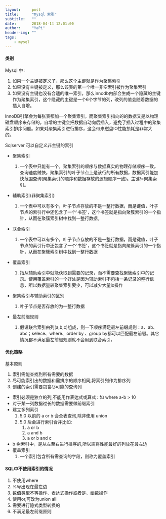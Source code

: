 ```yaml
---
layout:     post
title:      "Mysql 索引"
subtitle:   ""
date:       2018-04-14 12:01:00
author:     "YaPi"
header-img: ""
tags:
    - mysql
---
```


#### 类别

Mysql 中 :
1. 如果一个主键被定义了，那么这个主键就是作为聚集索引
2. 如果没有主键被定义，那么该表的第一个唯一非空索引被作为聚集索引
3. 如果没有主键也没有合适的唯一索引，那么innodb内部会生成一个隐藏的主键作为聚集索引，这个隐藏的主键是一个6个字节的列，改列的值会随着数据的插入自增。

InnoDB引擎会为每张表都加一个聚集索引，而聚集索引指向的的数据又是以物理磁盘顺序来存储的，自增的主键会把数据自动向后插入，避免了插入过程中的聚集索引排序问题。如果对聚集索引进行排序，这会带来磁盘IO性能损耗是非常大的。


Sqlserver 可以自定义非主键的索引

- 聚集索引
    1. 一个表中只能有一个，聚集索引的顺序与数据真实的物理存储顺序一致。查询速度贼快，聚集索引的叶子节点上是该行的所有数据，数据索引能加快范围查询(聚集索引的顺序和数据存放的逻辑顺序一致)。主键!=聚集索引。
- 辅助索引(非聚集索引)
    1. 一个表中可以有多个，叶子节点存放的不是一整行数据，而是键值，叶子节点的索引行中还包含了一个'书签'，这个书签就是指向聚簇索引的一个指针，从而在聚簇索引树中找到一整行数据。

- 联合索引
    1. 一个表中可以有多个，叶子节点存放的不是一整行数据，而是键值，叶子节点的索引行中还包含了一个'书签'，这个书签就是指向聚簇索引的一个指针，从而在聚簇索引树中找到一整行数据
- 覆盖索引
    1. 指从辅助索引中就能获取到需要的记录，而不需要查找聚簇索引中的记录。使用覆盖索引的一个好处是因为辅助索引不包括一条记录的整行信息，所以数据量较聚集索引要少，可以减少大量io操作
- 聚集索引与辅助索引的区别
    1. 叶子节点是否存放的为一整行数据
- 最左前缀规则
    1. 假设联合索引由列(a,b,c)组成，则一下顺序满足最左前缀规则：a、ab、abc；selece、where、order by 、group by都可以匹配最左前缀。其它情况都不满足最左前缀规则就不会用到联合索引。


#### 优化策略

基本原则
1. 索引需能查找到所有需要的数据
2. 尽可能索引出的数据和需排序的顺序相同,将索引列作为排序列
3. 创建的索引需要包含尽可能的查询列


- 索引必须是独立的列,不能用作表达式或算式 : 如 where a-b > 10
- 对于某一列数据过长的数据需要做前缀索引
- 建立多列索引
    1. 5.0 以前的 a or b 会全表查询,除非使用 union
    2. 5.0 后会进行索引合并比如:
        1. a or b
        2. a and b
        3. a or b and c
- b 树索引中，是从左至右进行排序的,所以需将性能最好的列放在最左边
- 覆盖索引
    1. 一个索引包含所有需查询的字段，则称为覆盖索引


#### SQL中不使用索引的情况

1. 不使用where
2. %号出现在最左边
3. 数值类型不等操作、表达式操作或者是、函数操作
4. 使用or,可改为union all
5. 需要进行隐式类型转换的
6. 不满足最左前缀原则